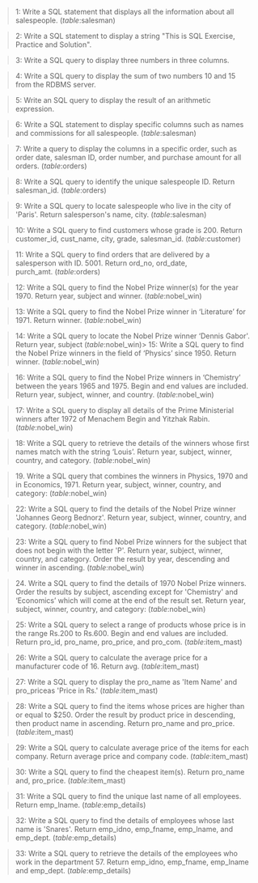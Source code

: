 > 1: Write a SQL statement that displays all the information about all salespeople. (*table*:salesman)

> 2: Write a SQL statement to display a string "This is SQL Exercise, Practice and Solution". 

> 3: Write a SQL query to display three numbers in three columns. 

> 4: Write a SQL query to display the sum of two numbers 10 and 15 from the RDBMS server. 

> 5: Write an SQL query to display the result of an arithmetic expression.

> 6: Write a SQL statement to display specific columns such as names and commissions for all salespeople. (*table*:salesman)

> 7: Write a query to display the columns in a specific order, such as order date, salesman ID, order number, and purchase amount for all orders. (*table*:orders)

> 8: Write a SQL query to identify the unique salespeople ID. Return salesman_id. (*table*:orders)

> 9: Write a SQL query to locate salespeople who live in the city of 'Paris'. Return salesperson's name, city. (*table*:salesman)

> 10: Write a SQL query to find customers whose grade is 200. Return customer_id, cust_name, city, grade, salesman_id. (*table*:customer)

> 11: Write a SQL query to find orders that are delivered by a salesperson with ID. 5001. Return ord_no, ord_date, purch_amt. (*table*:orders)

> 12: Write a SQL query to find the Nobel Prize winner(s) for the year 1970. Return year, subject and winner. (*table*:nobel_win)

> 13: Write a SQL query to find the Nobel Prize winner in ‘Literature’ for 1971. Return winner. (*table*:nobel_win)

> 14: Write a SQL query to locate the Nobel Prize winner ‘Dennis Gabor'. Return year, subject (*table*:nobel_win)> 15: Write a SQL query to find the Nobel Prize winners in the field of ‘Physics’ since 1950. Return winner. (*table*:nobel_win)

> 16: Write a SQL query to find the Nobel Prize winners in ‘Chemistry’ between the years 1965 and 1975. Begin and end values are included. Return year, subject, winner, and country. (*table*:nobel_win)

> 17: Write a SQL query to display all details of the Prime Ministerial winners after 1972 of Menachem Begin and Yitzhak Rabin. (*table*:nobel_win)

> 18: Write a SQL query to retrieve the details of the winners whose first names match with the string ‘Louis’. Return year, subject, winner, country, and category. (*table*:nobel_win)

> 19. Write a SQL query that combines the winners in Physics, 1970 and in Economics, 1971. Return year, subject, winner, country, and category: (*table*:nobel_win)    

> 22: Write a SQL query to find the details of the Nobel Prize winner 'Johannes Georg Bednorz'. Return year, subject, winner, country, and category. (*table*:nobel_win)

> 23: Write a SQL query to find Nobel Prize winners for the subject that does not begin with the letter 'P'. Return year, subject, winner, country, and category. Order the result by year, descending and winner in ascending. (*table*:nobel_win)

> 24. Write a SQL query to find the details of 1970 Nobel Prize winners. Order the results by subject, ascending except for 'Chemistry' and ‘Economics’ which will come at the end of the result set. Return year, subject, winner, country, and category: (*table*:nobel_win)

> 25: Write a SQL query to select a range of products whose price is in the range Rs.200 to Rs.600. Begin and end values are included. Return pro_id, pro_name, pro_price, and pro_com. (*table*:item_mast)

> 26: Write a SQL query to calculate the average price for a manufacturer code of 16. Return avg. (*table*:item_mast)

> 27: Write a SQL query to display the pro_name as 'Item Name' and pro_priceas 'Price in Rs.' (*table*:item_mast)

> 28: Write a SQL query to find the items whose prices are higher than or equal to $250. Order the result by product price in descending, then product name in ascending. Return pro_name and pro_price. (*table*:item_mast)

> 29: Write a SQL query to calculate average price of the items for each company. Return average price and company code. (*table*:item_mast)

> 30: Write a SQL query to find the cheapest item(s). Return pro_name and, pro_price. (*table*:item_mast)

> 31: Write a SQL query to find the unique last name of all employees. Return emp_lname. (*table*:emp_details)

> 32: Write a SQL query to find the details of employees whose last name is 'Snares'. Return emp_idno, emp_fname, emp_lname, and emp_dept. (*table*:emp_details)

> 33: Write a SQL query to retrieve the details of the employees who work in the department 57. Return emp_idno, emp_fname, emp_lname and emp_dept. (*table*:emp_details)
